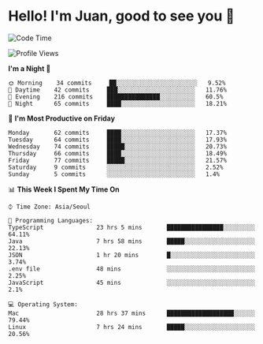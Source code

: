 # Hello! I'm Juan, good to see you 👋

<!--
**Y-k-Y/Y-k-Y** is a ✨ _special_ ✨ repository because its `README.md` (this file) appears on your GitHub profile.

Here are some ideas to get you started:

- 🔭 I’m currently working on ...
- 🌱 I’m currently learning ...
- 👯 I’m looking to collaborate on ...
- 🤔 I’m looking for help with ...
- 💬 Ask me about ...
- 📫 How to reach me: ...
- 😄 Pronouns: ...
- ⚡ Fun fact: ...
-->
<!--
![Profile views](https://gpvc.arturio.dev/Y-k-Y)

[![Omid Nikrah StackOverflow](https://github-readme-stackoverflow.vercel.app/?userID=9517076)](https://stackoverflow.com/users/9517076/i-have-10-fingers)
-->

<!--START_SECTION:waka-->
![Code Time](http://img.shields.io/badge/Code%20Time-287%20hrs%2056%20mins-blue)

![Profile Views](http://img.shields.io/badge/Profile%20Views-0-blue)

**I'm a Night 🦉** 

```text
🌞 Morning    34 commits     ██░░░░░░░░░░░░░░░░░░░░░░░   9.52% 
🌆 Daytime    42 commits     ███░░░░░░░░░░░░░░░░░░░░░░   11.76% 
🌃 Evening    216 commits    ███████████████░░░░░░░░░░   60.5% 
🌙 Night      65 commits     ████░░░░░░░░░░░░░░░░░░░░░   18.21%

```
📅 **I'm Most Productive on Friday** 

```text
Monday       62 commits     ████░░░░░░░░░░░░░░░░░░░░░   17.37% 
Tuesday      64 commits     ████░░░░░░░░░░░░░░░░░░░░░   17.93% 
Wednesday    74 commits     █████░░░░░░░░░░░░░░░░░░░░   20.73% 
Thursday     66 commits     ████░░░░░░░░░░░░░░░░░░░░░   18.49% 
Friday       77 commits     █████░░░░░░░░░░░░░░░░░░░░   21.57% 
Saturday     9 commits      ░░░░░░░░░░░░░░░░░░░░░░░░░   2.52% 
Sunday       5 commits      ░░░░░░░░░░░░░░░░░░░░░░░░░   1.4%

```


📊 **This Week I Spent My Time On** 

```text
⌚︎ Time Zone: Asia/Seoul

💬 Programming Languages: 
TypeScript               23 hrs 5 mins       ████████████████░░░░░░░░░   64.11% 
Java                     7 hrs 58 mins       █████░░░░░░░░░░░░░░░░░░░░   22.13% 
JSON                     1 hr 20 mins        █░░░░░░░░░░░░░░░░░░░░░░░░   3.74% 
.env file                48 mins             ░░░░░░░░░░░░░░░░░░░░░░░░░   2.25% 
JavaScript               45 mins             ░░░░░░░░░░░░░░░░░░░░░░░░░   2.1%

💻 Operating System: 
Mac                      28 hrs 37 mins      ███████████████████░░░░░░   79.44% 
Linux                    7 hrs 24 mins       █████░░░░░░░░░░░░░░░░░░░░   20.56%

```


<!--END_SECTION:waka-->
